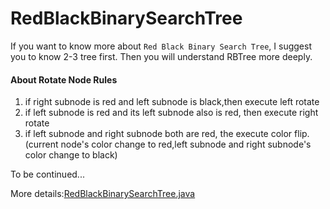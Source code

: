# RedBlackBinarySearchTree

If you want to know more about `Red Black Binary Search Tree`, I suggest you to know 2-3 tree first. Then you will understand RBTree more deeply.

#### About Rotate Node Rules

1. if right subnode is red and left subnode is black,then execute left rotate
2. if left subnode is red and its left subnode also is red, then execute right rotate
3. if left subnode and right subnode both are red, the execute color flip. (current node's color change to red,left subnode and right subnode's color change to black)

To be continued...

More details:[RedBlackBinarySearchTree.java](RedBlackBinarySearchTree.java)

